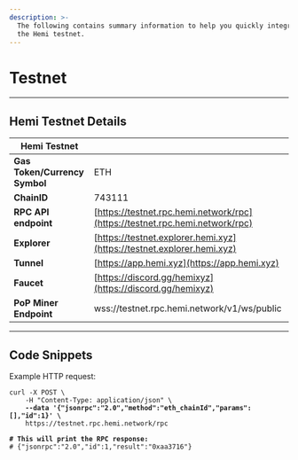 ```yaml
---
description: >-
  The following contains summary information to help you quickly integrate with
  the Hemi testnet.
---
```


# Testnet

***

## Hemi Testnet Details

| Hemi Testnet                  |                                                                              |
| ----------------------------- | -----------------------------------------------------------------------------|
| **Gas Token/Currency Symbol** | ETH                                                                          |
| **ChainID**                   | 743111                                                                       |
| **RPC API endpoint**          | [https://testnet.rpc.hemi.network/rpc](https://testnet.rpc.hemi.network/rpc) |
| **Explorer**                  | [https://testnet.explorer.hemi.xyz](https://testnet.explorer.hemi.xyz)       |
| **Tunnel**                    | [https://app.hemi.xyz](https://app.hemi.xyz)                                 |
| **Faucet**                    | [https://discord.gg/hemixyz](https://discord.gg/hemixyz)                     |
| **PoP Miner Endpoint**        | wss://testnet.rpc.hemi.network/v1/ws/public                                  |

***

## Code Snippets

Example HTTP request:

<pre class="language-sh"><code class="lang-sh">curl -X POST \
    -H "Content-Type: application/json" \
<strong>    --data '{"jsonrpc":"2.0","method":"eth_chainId","params":[],"id":1}' \
</strong>    https://testnet.rpc.hemi.network/rpc

<strong># This will print the RPC response:
</strong># {"jsonrpc":"2.0","id":1,"result":"0xaa3716"}
</code></pre>
